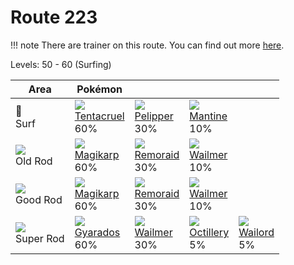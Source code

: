 # Route 223

!!! note
    There are trainer on this route. You can find out more [here](../../trainer_changes/route_223/).

Levels: 50 - 60 (Surfing)

Area                         | Pokémon                           | &nbsp;                            | &nbsp;                            | &nbsp;
---                          | ---                               | ---                               | ---                               | ---
🌊<br> Surf                   | ![][073]<br> [Tentacruel]<br> 60%| ![][279]<br> [Pelipper]<br> 30%  | ![][226]<br> [Mantine]<br> 10%
![][old-rod]<br> Old Rod     | ![][129]<br> [Magikarp]<br> 60%  | ![][223]<br> [Remoraid]<br> 30%  | ![][320]<br> [Wailmer]<br> 10%
![][good-rod]<br> Good Rod   | ![][129]<br> [Magikarp]<br> 60%  | ![][223]<br> [Remoraid]<br> 30%  | ![][320]<br> [Wailmer]<br> 10%
![][super-rod]<br> Super Rod | ![][130]<br> [Gyarados]<br> 60%  | ![][320]<br> [Wailmer]<br> 30%   | ![][224]<br> [Octillery]<br> 5%  | ![][321]<br> [Wailord]<br> 5%

[Tentacruel]: ../../pokemon_changes/073/
[Magikarp]: ../../pokemon_changes/129/
[Gyarados]: ../../pokemon_changes/130/
[Remoraid]: ../../pokemon_changes/223/
[Octillery]: ../../pokemon_changes/224/
[Mantine]: ../../pokemon_changes/226/
[Pelipper]: ../../pokemon_changes/279/
[Wailmer]: ../../pokemon_changes/320/
[Wailord]: ../../pokemon_changes/321/
[good-rod]: ../img/items/good-rod.png
[old-rod]: ../img/items/old-rod.png
[super-rod]: ../img/items/super-rod.png
[073]: ../img/pokemon/073.png
[129]: ../img/pokemon/129.png
[130]: ../img/pokemon/130.png
[223]: ../img/pokemon/223.png
[224]: ../img/pokemon/224.png
[226]: ../img/pokemon/226.png
[279]: ../img/pokemon/279.png
[320]: ../img/pokemon/320.png
[321]: ../img/pokemon/321.png

